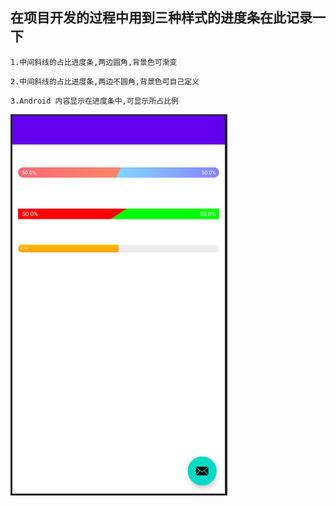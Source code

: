 ## 在项目开发的过程中用到三种样式的进度条在此记录一下

```
1.中间斜线的占比进度条,两边圆角,背景色可渐变
```
```
2.中间斜线的占比进度条,两边不圆角,背景色可自己定义
```
```
3.Android 内容显示在进度条中,可显示所占比例
```

![image](https://github.com/LnLooFa/ProgressBarView/blob/main/img/2020113015510.png)

